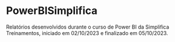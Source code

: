 # PowerBISimplifica
Relatórios desenvolvidos durante o curso de Power BI da Simplifica Treinamentos, iniciado em 02/10/2023 e finalizado em 05/10/2023.
